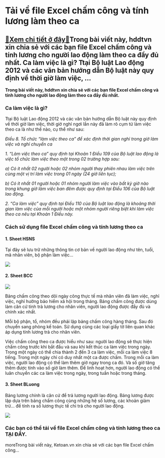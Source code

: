 Tải về file Excel chấm công và tính lương làm theo ca
=====================================================

[:gift:Xem chi tiết ở đây:gift:](https://hddtvn.com/tai-ve-file-excel-cham-cong-va-tinh-luong-lam-theo-ca/)Trong bài viết này, hddtvn xin chia sẻ với các bạn file Excel chấm công và tính lương cho người lao động làm theo ca đầy đủ nhất. Ca làm việc là gì? Ttại Bộ luật Lao động 2012 và các văn bản hướng dẫn Bộ luật này quy định về thời giờ làm việc, …
-----------------------------------------------------------------------------------------------------------------------------------------------------------------------------------------------------------------------------------------------------

**Trong bài viết này, hddtvn xin chia sẻ với các bạn file Excel chấm công và tính lương cho người lao động làm theo ca đầy đủ nhất.**


### Ca làm việc là gì?


Ttại Bộ luật Lao động 2012 và các văn bản hướng dẫn Bộ luật này quy định về thời giờ làm việc, thời giờ nghỉ ngơi lần này đã làm rõ cụm từ làm việc theo ca là như thế nào, cụ thể như sau:


*Điều 8. Tổ chức “làm việc theo ca” để xác định thời gian nghỉ trong giờ làm việc và nghỉ chuyển ca*


*1. “Làm việc theo ca” quy định tại Khoản 1 Điều 109 của Bộ luật lao động là việc tổ chức làm việc theo một trong 02 trường hợp sau:*


*a) Có ít nhất 02 người hoặc 02 nhóm người thay phiên nhau làm việc trên cùng một vị trí làm việc trong 01 ngày (24 giờ liên tục);*


*b) Có ít nhất 01 người hoặc 01 nhóm người làm việc vào bất kỳ giờ nào trong khung giờ làm việc ban đêm được quy định tại Điều 106 của Bộ luật lao động.*


*2. “Ca làm việc” quy định tại Điều 110 của Bộ luật lao động là khoảng thời gian làm việc của mỗi người hoặc một nhóm người riêng biệt khi làm việc theo ca nêu tại Khoản 1 Điều này.*


### Cách sử dụng file Excel chấm công và tính lương theo ca


#### 1. Sheet HSNS


Tại đây sẽ lưu trữ những thông tin cơ bản về người lao động như tên, tuổi, mã nhân viên, bộ phận làm việc…


![](https://hddtvn.com/wp-content/uploads/2021/01/iDpbYpq.png)


#### 2. Sheet BCC


![](https://hddtvn.com/wp-content/uploads/2021/01/dD0oFTx.png)


Bảng chấm công theo dõi ngày công thực tế mà nhân viên đã làm việc, nghỉ việc, nghỉ hưởng bảo hiểm xã hội trong tháng. Bảng chấm công được dùng làm căn cứ tính trả lương cho nhân viên, người lao động được đầy đủ và chính xác nhất.


Mỗi bộ phận, tổ, nhóm đều phải lập bảng chấm công hàng tháng. Sau đó chuyển sang phòng kế toán. Sử dụng cùng các loại giấy tờ liên quan khác áp dụng tính lương trả cho nhân viên.


Việc chấm công theo ca được hiểu như sau: người lao động sẽ thực hiện chấm công trước khi bắt đầu và sau khi kết thúc ca làm việc trong ngày. Trong một ngày có thể chia thành 2 đến 3 ca làm việc, mỗi ca làm việc 8 tiếng. Trong một ngày chỉ có duy nhất một ca được chấm. Trong mỗi ca làm việc, người lao động có thể làm thêm giờ ngay trong ca đó. Và số giờ tăng thêm được tính vào số giờ làm thêm. Để linh hoạt hơn, người lao động có thể luân chuyển các ca làm việc trong ngày, trong tuần hoặc trong tháng.


#### 3. Sheet BLuong


Bảng lương chính là căn cứ để trả lương người lao động. Bảng lương được lập dựa trên bảng chấm công cùng những hệ số lương, các khoản giảm trừ… để tính ra số lương thực tế chi trả cho người lao động.


![](https://hddtvn.com/wp-content/uploads/2021/01/tMjFohF.png)


### Các bạn có thể tải về file Excel chấm công và tính lương theo ca **TẠI ĐÂY**.


moreTrong bài viết này, Ketoan.vn xin chia sẻ với các bạn file Excel chấm công…

